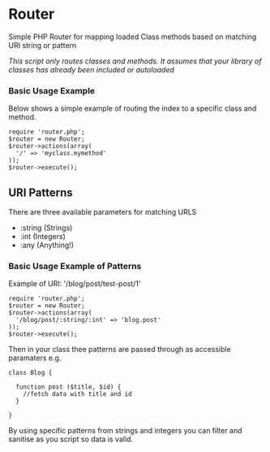 # Router

Simple PHP Router for mapping loaded Class methods based on matching URI string or pattern

*This script only routes classes and methods. It assumes that your library of classes has already been included or autoloaded*

### Basic Usage Example

Below shows a simple example of routing the index to a specific class and method.

    require 'router.php';
    $router = new Router;
    $router->actions(array(
      '/' => 'myclass.mymethod'    
    ));
    $router->execute();
  
## URI Patterns

There are three available parameters for matching URLS

- :string (Strings)
- :int (Integers)
- :any (Anything!)

### Basic Usage Example of Patterns

Example of URI: '/blog/post/test-post/1'

    require 'router.php';
    $router = new Router;
    $router->actions(array(
      '/blog/post/:string/:int' => 'blog.post'
    ));
    $router->execute();
  
Then in your class thee patterns are passed through as accessible paramaters e.g.

    class Blog {
  
      function post ($title, $id) {
        //fetch data with title and id
      }
  
    }
  
By using specific patterns from strings and integers you can filter and sanitise as you script so data is valid.
